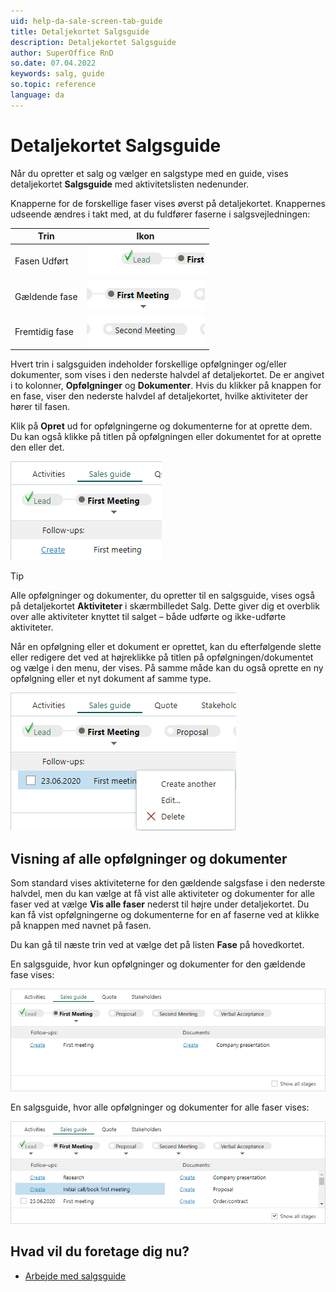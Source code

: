 ```yaml
---
uid: help-da-sale-screen-tab-guide
title: Detaljekortet Salgsguide
description: Detaljekortet Salgsguide
author: SuperOffice RnD
so.date: 07.04.2022
keywords: salg, guide
so.topic: reference
language: da
---
```


# Detaljekortet Salgsguide

Når du opretter et salg og vælger en salgstype med en guide, vises detaljekortet **Salgsguide** med aktivitetslisten nedenunder.

Knapperne for de forskellige faser vises øverst på detaljekortet. Knappernes udseende ændres i takt med, at du fuldfører faserne i salgsvejledningen:

| Trin | Ikon |
|---|---|
| Fasen Udført | ![ikon][img1] |
| Gældende fase | ![ikon][img2] |
| Fremtidig fase | ![ikon][img3] |

Hvert trin i salgsguiden indeholder forskellige opfølgninger og/eller dokumenter, som vises i den nederste halvdel af detaljekortet. De er angivet i to kolonner, **Opfølgninger** og **Dokumenter**. Hvis du klikker på knappen for en fase, viser den nederste halvdel af detaljekortet, hvilke aktiviteter der hører til fasen.

Klik på **Opret** ud for opfølgningerne og dokumenterne for at oprette dem. Du kan også klikke på titlen på opfølgningen eller dokumentet for at oprette den eller det.

![Opret opfølgning -screenshot][img4]

> [!TIP]
> Alle opfølgninger og dokumenter, du opretter til en salgsguide, vises også på detaljekortet **Aktiviteter** i skærmbilledet Salg. Dette giver dig et overblik over alle aktiviteter knyttet til salget – både udførte og ikke-udførte aktiviteter.

Når en opfølgning eller et dokument er oprettet, kan du efterfølgende slette eller redigere det ved at højreklikke på titlen på opfølgningen/dokumentet og vælge i den menu, der vises. På samme måde kan du også oprette en ny opfølgning eller et nyt dokument af samme type.

![Opret opfølgning -screenshot][img5]

## Visning af alle opfølgninger og dokumenter

Som standard vises aktiviteterne for den gældende salgsfase i den nederste halvdel, men du kan vælge at få vist alle aktiviteter og dokumenter for alle faser ved at vælge **Vis alle faser** nederst til højre under detaljekortet. Du kan få vist opfølgningerne og dokumenterne for en af faserne ved at klikke på knappen med navnet på fasen.

Du kan gå til næste trin ved at vælge det på listen **Fase** på hovedkortet.

En salgsguide, hvor kun opfølgninger og dokumenter for den gældende fase vises:

![Salgsvejledning med opfølgninger og dokumenter kun for den gældende fase -screenshot][img6]

En salgsguide, hvor alle opfølgninger og dokumenter for alle faser vises:

![Salgsguide med alle opfølgninger og dokumenter for alle faser -screenshot][img7]

## Hvad vil du foretage dig nu?

* [Arbejde med salgsguide][1]

<!-- Referenced links -->
[1]: ../sales-guide/working-with-sales-guide.md

<!-- Referenced images -->
[img1]: ../../../../media/loc/en/sale/completed-sale-stage.png
[img2]: ../../../../media/loc/en/sale/current-sale-stage.png
[img3]: ../../../../media/loc/en/sale/future-sale-stage.png
[img4]: ../../../../media/loc/en/sale/create-button.png
[img5]: ../../../../media/loc/en/sale/right-click.png
[img6]: ../../../../media/loc/en/sale/activities-current-stage.png
[img7]: ../../../../media/loc/en/sale/activities-all-stages.png
